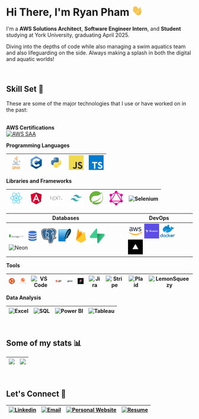 
<h1>Hi There, I'm Ryan Pham <img  src="https://raw.githubusercontent.com/ABSphreak/ABSphreak/master/gifs/Hi.gif" width="30px"></h1>

I'm a **AWS Solutions Architect**, **Software Engineer Intern**, and **Student** studying at York University, graduating April 2025.

Diving into the depths of code while also managing a swim aquatics team and also lifeguarding on the side. Always making a splash in both the digital and aquatic worlds!

<br>

## Skill Set :muscle:

These are some of the major technologies that I use or have worked on in the past:
<br>
<br>


**AWS Certifications**  
<a href="https://cp.certmetrics.com/amazon/en/public/verify/credential/d1731458813f477e8a3408bed9f8e0d6" target="_blank">
  <img src="https://images.credly.com/images/0e284c3f-5164-4b21-8660-0d84737941bc/image.png" alt="AWS SAA" title="AWS SAA" width="80px">
</a>


**Programming Languages**

<img title="Java" alt="Java" width="40px" src="https://raw.githubusercontent.com/github/explore/master/topics/java/java.png" />|<img title="c" alt="C" width="40px" src="https://raw.githubusercontent.com/github/explore/master/topics/c/c.png">|<img title="Python" alt="Python" width="40px" src="https://raw.githubusercontent.com/github/explore/master/topics/python/python.png" />|<img alt="JS" title="JavaScript" width="40px" src="https://raw.githubusercontent.com/github/explore/master/topics/javascript/javascript.png">|<img alt="Typescript" title="Typescript" width="40px" src="https://raw.githubusercontent.com/github/explore/main/topics/typescript/typescript.png">
|--|--|--|--|--|

**Libraries and Frameworks**

<img title="React" alt="React" width="40px" src="https://raw.githubusercontent.com/github/explore/master/topics/react/react.png">|<img title="Angular" alt="Angular" width="40px" src="https://raw.githubusercontent.com/github/explore/master/topics/angular/angular.png">|<img title="Next.js" alt="Next.js" width="40px" src="https://raw.githubusercontent.com/github/explore/master/topics/nextjs/nextjs.png">|<img title="Tailwind" alt="Tailwind" width="40px" src="https://raw.githubusercontent.com/github/explore/master/topics/tailwind/tailwind.png">|<img title="Spring Boot" alt="Spring Boot" width="40px" src="https://raw.githubusercontent.com/github/explore/master/topics/spring-boot/spring-boot.png">|<img title="GrahpQL" alt="GraphQL" width="40px" src="https://raw.githubusercontent.com/github/explore/master/topics/graphql/graphql.png">|<img title="Selenium" alt="Selenium" width="40px" src="https://img.icons8.com/color/48/000000/selenium-test-automation.png">
|--|--|--|--|--|--|--|

| **Databases** | **DevOps** |
| --- | --- |
| <img title="MongoDB" alt="MongoDB" width="40px" src="https://raw.githubusercontent.com/github/explore/master/topics/mongodb/mongodb.png"> <img title="SQL" alt="SQL" width="40px" src="https://raw.githubusercontent.com/github/explore/master/topics/sql/sql.png"> <img title="PostgreSQL" alt="PostgreSQL" width="40px" src="https://raw.githubusercontent.com/github/explore/master/topics/postgresql/postgresql.png"> <img title="SQLite" alt="SQLite" width="40px" src="https://raw.githubusercontent.com/github/explore/master/topics/sqlite/sqlite.png"> <img title="Firebase" alt="Firebase" width="40px" src="https://raw.githubusercontent.com/github/explore/master/topics/firebase/firebase.png"> <img title="Supabase" alt="Supabase" width="40px" src="https://raw.githubusercontent.com/github/explore/master/topics/supabase/supabase.png"> <img title="Neon" alt="Neon" width="40px" src="https://avatars.githubusercontent.com/u/77690634?s=280&v=4"> | <img title="AWS" alt="AWS" width="40px" src="https://raw.githubusercontent.com/github/explore/main/topics/aws/aws.png"> <img title="Terraform" alt="Terraform" width="40px" src="https://raw.githubusercontent.com/github/explore/main/topics/terraform/terraform.png"> <img title="Docker" alt="Docker" width="40px" src="https://raw.githubusercontent.com/github/explore/master/topics/docker/docker.png"> <img title="Vercel" alt="Vercel" width="40px" src="https://raw.githubusercontent.com/github/explore/master/topics/vercel/vercel.png">

**Tools**

<img title="Ubuntu" alt="Ubuntu" width="40px" src="https://raw.githubusercontent.com/github/explore/master/topics/ubuntu/ubuntu.png">|<img title="Postman" alt="Postman" width="40px" src="https://raw.githubusercontent.com/github/explore/master/topics/postman/postman.png">|<img title="VS Code" alt="VS Code" width="40px" src="https://img.icons8.com/fluent/48/000000/visual-studio-code-2019.png">|<img title="git" alt="git" width="40px" src="https://raw.githubusercontent.com/github/explore/master/topics/git/git.png">|<img title="Bash" alt="Bash" width="40px" src="https://raw.githubusercontent.com/github/explore/main/topics/bash/bash.png">|<img title="Figma" alt="Figma" width="40px" src="https://raw.githubusercontent.com/github/explore/main/topics/figma/figma.png">|<img title="Jira" alt="Jira" width="40px" src="https://img.icons8.com/?size=512&id=oROcPah5ues6&format=png">|<img title="Stripe" alt="Stripe" width="40px" src="https://img.icons8.com/?size=512&id=23671&format=png">|<img title="Plaid" alt="Plaid" width="40px" src="https://avatars.githubusercontent.com/u/3579888?s=280&v=4">|<img title="LemonSqueezy" alt="LemonSqueezy" width="40px" src="https://avatars.githubusercontent.com/u/129315959?s=280&v=4"> <br>
|--|--|--|--|--|--|--|--|--|--|

**Data Analysis**

| <img title="Excel" alt="Excel" width="50px" src="https://img.shields.io/badge/Excel-217346?style=for-the-badge&logo=microsoft-excel&logoColor=white"> | <img title="SQL" alt="SQL" width="50px" src="https://img.shields.io/badge/SQL-4479A1?style=for-the-badge&logo=postgresql&logoColor=white"> | <img title="Power BI" alt="Power BI" width="60px" src="https://img.shields.io/badge/Power%20BI-F2C811?style=for-the-badge&logo=power-bi&logoColor=black"> | <img title="Tableau" alt="Tableau" width="65px" src="https://img.shields.io/badge/Tableau-E97627?style=for-the-badge&logo=tableau&logoColor=white"> |
|:--:|:--:|:--:|:--:|


<br>

## Some of my stats :bar_chart:

<img src="https://leetcard.jacoblin.cool/phammings?theme=unicorn">|<img src="https://github-readme-stats.vercel.app/api?username=phammings&show_icons=true&theme=radical&include_all_commits=true">
|--|--|

<br>

## Let's Connect :handshake:

<a href="https://www.linkedin.com/in/ryan-pham-b102051a2/"><img title="Linkedin" alt="Linkedin" src="https://cdn2.iconfinder.com/data/icons/social-media-2285/512/1_Linkedin_unofficial_colored_svg-128.png" width="40"></a>|<a href="mailto:ryanlepham9@gmail.com"><img title="Email" alt="Email" src="https://img.icons8.com/?size=512&id=LPcVDft9Isqt&format=png" width="40"></a>|<a href="https://www.ryanlepham.com"><img title="Personal Website" alt="Personal Website" src="https://img.icons8.com/?size=512&id=103413&format=png" width="40"></a>|<a href="https://github.com/phammings/cloud-portfolio/blob/resume/Ryan_Pham_resume.pdf"><img title="Resume" alt="Resume" src="https://img.icons8.com/?size=512&id=23883&format=png" width="40"></a>
|--|--|--|--|
